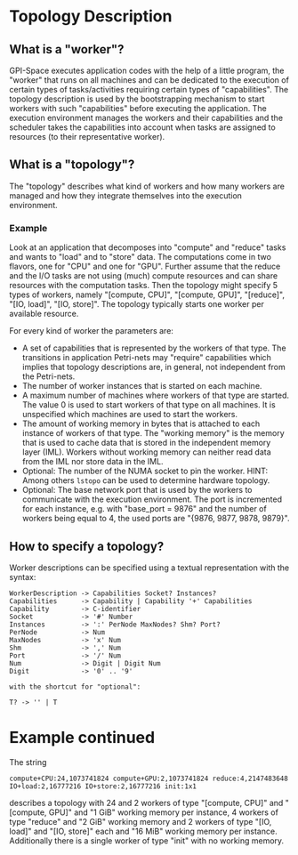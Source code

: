 # Topology Description

## What is a "worker"?

GPI-Space executes application codes with the help of a little program, the "worker" that runs on all machines and can be dedicated to the execution of certain types of tasks/activities requiring certain types of "capabilities". The topology description is used by the bootstrapping mechanism to start workers with such "capabilities" before executing the application. The execution environment manages the workers and their capabilities and the scheduler takes the capabilities into account when tasks are assigned to resources (to their representative worker).

## What is a "topology"?

The "topology" describes what kind of workers and how many workers are managed and how they integrate themselves into the execution environment.

### Example

Look at an application that decomposes into "compute" and "reduce" tasks and wants to "load" and to "store" data. The computations come in two flavors, one for "CPU" and one for "GPU". Further assume that the reduce and the I/O tasks are not using (much) compute resources and can share resources with the computation tasks. Then the topology might specify 5 types of workers, namely "[compute, CPU]", "[compute, GPU]", "[reduce]", "[IO, load]", "[IO, store]". The topology typically starts one worker per available resource.

For every kind of worker the parameters are:

- A set of capabilities that is represented by the workers of that type. The transitions in application Petri-nets may "require" capabilities which implies that topology descriptions are, in general, not independent from the Petri-nets.
- The number of worker instances that is started on each machine.
- A maximum number of machines where workers of that type are started. The value 0 is used to start workers of that type on all machines. It is unspecified which machines are used to start the workers.
- The amount of working memory in bytes that is attached to each instance of workers of that type. The "working memory" is the memory that is used to cache data that is stored in the independent memory layer (IML). Workers without working memory can neither read data from the IML nor store data in the IML.
- Optional: The number of the NUMA socket to pin the worker. HINT: Among others `lstopo` can be used to determine hardware topology.
- Optional: The base network port that is used by the workers to communicate with the execution environment. The port is incremented for each instance, e.g.  with "base_port = 9876" and the number of workers being equal to 4, the used ports are "{9876, 9877, 9878, 9879}".

## How to specify a topology?

Worker descriptions can be specified using a textual representation with the syntax:

```
WorkerDescription -> Capabilities Socket? Instances?
Capabilities      -> Capability | Capability '+' Capabilities
Capability        -> C-identifier
Socket            -> '#' Number
Instances         -> ':' PerNode MaxNodes? Shm? Port?
PerNode           -> Num
MaxNodes          -> 'x' Num
Shm               -> ',' Num
Port              -> '/' Num
Num               -> Digit | Digit Num
Digit             -> '0' .. '9'

with the shortcut for "optional":

T? -> '' | T
```

# Example continued

The string

```
compute+CPU:24,1073741824 compute+GPU:2,1073741824 reduce:4,2147483648 IO+load:2,16777216 IO+store:2,16777216 init:1x1
```

describes a topology with 24 and 2 workers of type "[compute, CPU]" and "[compute, GPU]" and "1 GiB" working memory per instance, 4 workers of type "reduce" and "2 GiB" working memory and 2 workers of type "[IO, load]" and "[IO, store]" each and "16 MiB" working memory per instance. Additionally there is a single worker of type "init" with no working memory.
